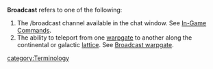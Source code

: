 **Broadcast** refers to one of the following:

1. The /broadcast channel available in the chat window. See [In-Game
    Commands](../commands/In-Game_Commands.md).
2. The ability to teleport from one [warpgate](../locations/Warpgate.md) to
    another along the continental or galactic
    [lattice](Lattice.md). See [Broadcast
    warpgate](items/Broadcast_warpgate.md).

[category:Terminology](category:Terminology.md)
